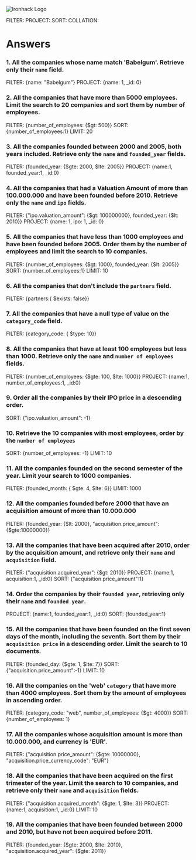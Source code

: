 ![Ironhack Logo](https://i.imgur.com/1QgrNNw.png)

FILTER: 
PROJECT:
SORT:
COLLATION:

# Answers

### 1. All the companies whose name match 'Babelgum'. Retrieve only their `name` field.

FILTER: {name: "Babelgum"}
PROJECT: {name: 1, _id: 0}

### 2. All the companies that have more than 5000 employees. Limit the search to 20 companies and sort them by **number of employees**.

FILTER: {number_of_employees: {$gt: 500}} 
SORT: {number_of_employees:1}
LIMIT: 20

### 3. All the companies founded between 2000 and 2005, both years included. Retrieve only the `name` and `founded_year` fields.

FILTER: {founded_year: {$gte: 2000, $lte: 2005}}
PROJECT: {name:1, founded_year:1, _id:0}

### 4. All the companies that had a Valuation Amount of more than 100.000.000 and have been founded before 2010. Retrieve only the `name` and `ipo` fields.

FILTER: {"ipo.valuation_amount": {$gt: 100000000}, founded_year: {$lt: 2010}}
PROJECT: {name: 1, ipo: 1, _id: 0}

### 5. All the companies that have less than 1000 employees and have been founded before 2005. Order them by the number of employees and limit the search to 10 companies.

FILTER: {number_of_employees: {$gt: 1000}, founded_year: {$lt: 2005}}
SORT: {number_of_employees:1}
LIMIT: 10

### 6. All the companies that don't include the `partners` field.

FILTER: {partners:{ $exists: false}}

### 7. All the companies that have a null type of value on the `category_code` field.

FILTER: {category_code: { $type: 10}}


### 8. All the companies that have at least 100 employees but less than 1000. Retrieve only the `name` and `number of employees` fields.

FILTER: {number_of_employees: {$gte: 100, $lte: 1000}}
PROJECT: {name:1, number_of_employees:1, _id:0}

### 9. Order all the companies by their IPO price in a descending order.

SORT: {"ipo.valuation_amount": -1} 

### 10. Retrieve the 10 companies with most employees, order by the `number of employees`

SORT: {number_of_employees: -1}
LIMIT: 10

### 11. All the companies founded on the second semester of the year. Limit your search to 1000 companies.

FILTER: {founded_month: { $gte: 4, $lte: 6}}
LIMIT: 1000

### 12. All the companies founded before 2000 that have an acquisition amount of more than 10.000.000

FILTER: {founded_year: {$lt: 2000}, "acquisition.price_amount": {$gte:10000000}} 

### 13. All the companies that have been acquired after 2010, order by the acquisition amount, and retrieve only their `name` and `acquisition` field.

FILTER: {"acquisition.acquired_year": {$gt: 2010}}
PROJECT: {name:1, acquisition:1, _id:0}
SORT: {"acquisition.price_amount":1}


### 14. Order the companies by their `founded year`, retrieving only their `name` and `founded year`.

PROJECT: {name:1, founded_year:1, _id:0}
SORT: {founded_year:1}

### 15. All the companies that have been founded on the first seven days of the month, including the seventh. Sort them by their `acquisition price` in a descending order. Limit the search to 10 documents.

FILTER: {founded_day: {$gte: 1, $lte: 7}}
SORT: {"acquisition.price_amount":-1}
LIMIT: 10

### 16. All the companies on the 'web' `category` that have more than 4000 employees. Sort them by the amount of employees in ascending order.

FILTER: {category_code: "web", number_of_employees: {$gt: 4000}}
SORT: {number_of_employees: 1}

### 17. All the companies whose acquisition amount is more than 10.000.000, and currency is 'EUR'.

FILTER: {"acquisition.price_amount": {$gte: 10000000}, "acquisition.price_currency_code": "EUR"}

### 18. All the companies that have been acquired on the first trimester of the year. Limit the search to 10 companies, and retrieve only their `name` and `acquisition` fields.

FILTER: {"acquisition.acquired_month": {$gte: 1, $lte: 3}}
PROJECT: {name:1, acquisition:1, _id:0}
LIMIT: 10

### 19. All the companies that have been founded between 2000 and 2010, but have not been acquired before 2011.

FILTER: {founded_year: {$gte: 2000, $lte: 2010}, "acquisition.acquired_year": {$gte: 2011}}
